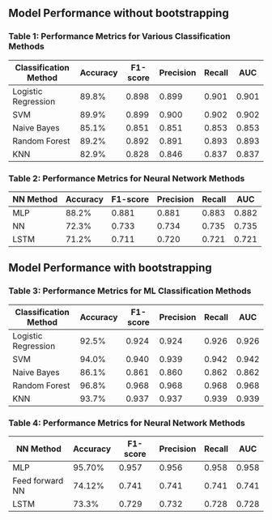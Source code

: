 ## Model Performance without bootstrapping

### Table 1: Performance Metrics for Various Classification Methods


| Classification Method | Accuracy | F1-score | Precision | Recall | AUC |
|-----------------------|----------|----------|-----------|--------|-----|
| Logistic Regression   | 89.8%    | 0.898    | 0.899     | 0.901  | 0.901 |
| SVM                   | 89.9%    | 0.899    | 0.900     | 0.902  | 0.902 |
| Naive Bayes           | 85.1%    | 0.851    | 0.851     | 0.853  | 0.853 |
| Random Forest         | 89.2%    | 0.892    | 0.891     | 0.893  | 0.893 |
| KNN                   | 82.9%    | 0.828    | 0.846     | 0.837  | 0.837 |


### Table 2: Performance Metrics for Neural Network Methods

| NN Method | Accuracy | F1-score | Precision | Recall | AUC |
|-----------|----------|----------|-----------|--------|-----|
| MLP       | 88.2%    | 0.881    | 0.881     | 0.883  | 0.882 |
| NN        | 72.3%    | 0.733    | 0.734     | 0.735  | 0.735 |
| LSTM      | 71.2%    | 0.711    | 0.720     | 0.721  | 0.721 |


## Model Performance with bootstrapping

### Table 3: Performance Metrics for ML Classification Methods

| Classification Method | Accuracy | F1-score | Precision | Recall | AUC |
|-----------------------|----------|----------|-----------|--------|-----|
| Logistic Regression   | 92.5%    | 0.924    | 0.924     | 0.926  | 0.926 |
| SVM                   | 94.0%    | 0.940    | 0.939     | 0.942  | 0.942 |
| Naive Bayes           | 86.1%    | 0.861    | 0.860     | 0.862  | 0.862 |
| Random Forest         | 96.8%    | 0.968    | 0.968     | 0.968  | 0.968 |
| KNN                   | 93.7%    | 0.937    | 0.937     | 0.939  | 0.939 |


### Table 4: Performance Metrics for Neural Network Methods

| NN Method        | Accuracy | F1-score | Precision | Recall | AUC   |
|------------------|----------|----------|-----------|--------|-------|
| MLP              | 95.70%   | 0.957    | 0.956     | 0.958  | 0.958 |
| Feed forward NN  | 74.12%   | 0.741    | 0.741     | 0.741  | 0.741 |
| LSTM             | 73.3%    | 0.729    | 0.732     | 0.728  | 0.728 |
